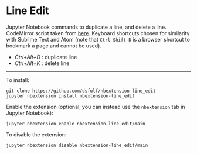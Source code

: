 # Line Edit

Jupyter Notebook commands to duplicate a line, and delete a line. CodeMirror script taken from [here](http://stackoverflow.com/a/40505055/6003870). Keyboard shortcuts chosen for similarity with Sublime Text and Atom (note that `Ctrl-Shift-D` is a browser shortcut to bookmark a page and cannot be used).

- *Ctrl+Alt+D* : duplicate line
- *Ctrl+Alt+K* : delete line

___

To install:

```
git clone https://github.com/dsfulf/nbextension-line_edit
jupyter nbextension install nbextension-line_edit
```

Enable the extension (optional, you can instead use the `nbextension` tab in Jupyter Notebook):

```
jupyter nbextension enable nbextension-line_edit/main
```

To disable the extension:

```
jupyter nbextension disable nbextension-line_edit/main
```
